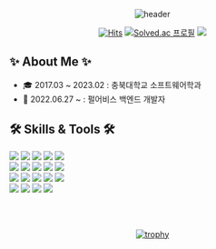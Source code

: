 <div align="center"> 
  
![header](https://capsule-render.vercel.app/api?type=waving&color=BBDDCC&height=230&section=header&text=KANGMIN%20KIM&fontSize=70&animation=fadeIn&fontAlignY=40&descAlignY=51&descAlign=62&fontColor=FFFFFF)
 
[![Hits](https://hits.seeyoufarm.com/api/count/incr/badge.svg?url=https%3A%2F%2Fgithub.com%2Fkkmin223&count_bg=%2379C83D&title_bg=%23555555&icon=&icon_color=%23E7E7E7&title=Git&edge_flat=false)](https://hits.seeyoufarm.com)
[![Solved.ac
프로필](http://mazassumnida.wtf/api/mini/generate_badge?boj=kkmin223)](https://solved.ac/kkmin223) <a href="https://kkmdailylog.tistory.com" target="_blank"><img src="https://img.shields.io/badge/Tistory-161A36?style=flat&logo=TV Time&logoColor=white"/></a>

</div>

## ✨ About Me ✨ 
- 🎓 2017.03 ~ 2023.02 : 충북대학교 소프트웨어학과
- 🏢 2022.06.27 ~ : 펄어비스 백엔드 개발자 

## 🛠 Skills & Tools 🛠
<p align="start">
<img src="https://img.shields.io/badge/C%23-239120?style=flat&logo=CSharp&logoColor=white"/>
<img src="https://img.shields.io/badge/C++-00599C?style=flat&logo=C%2B%2B&logoColor=white"/> 
<img src="https://img.shields.io/badge/Java-007396?style=flat&logo=Java&logoColor=white"/> 
<img src="https://img.shields.io/badge/JavaScript-F7DF1E?style=flat&logo=JavaScript&logoColor=white"/> 
<img src="https://img.shields.io/badge/HTML-E34F26?style=flat&logo=HTML5&logoColor=white"/> 
<br/>
<img src="https://img.shields.io/badge/CSS-1572B6?style=flat&logo=CSS3&logoColor=white"/>
<img src="https://img.shields.io/badge/ASP.NET-512BD4?style=flat&logo=.NET&logoColor=white"/>  
<img src="https://img.shields.io/badge/Spring-6DB33F?style=flat&logo=Spring&logoColor=white"/> 
<img src="https://img.shields.io/badge/Spring Boot-6DB33F?style=flat&logo=Spring Boot&logoColor=white"/> 
<img src="https://img.shields.io/badge/MS SQL-CC2927?style=flat&logo=Microsoft SQL Server&logoColor=white"/>
<br/>
<img src="https://img.shields.io/badge/MySQL-4479A1?style=flat&logo=MySQL&logoColor=white"/> 
<img src="https://img.shields.io/badge/MongoDB-47A248?style=flat&logo=MongoDB&logoColor=white"/>
<img src="https://img.shields.io/badge/Jenkins-D24939?style=flat&logo=Jenkins&logoColor=white"/> 
<img src="https://img.shields.io/badge/Azure DevOps-0078D7?style=flat&logo=Azure DevOps&logoColor=white"/> 
<img src="https://img.shields.io/badge/SVN-809CC9?style=flat&logo=Subversion&logoColor=white"/> 
<br/>
<img src="https://img.shields.io/badge/Git-F05032?style=flat&logo=Git&logoColor=white"/> 
<img src="https://img.shields.io/badge/Slack-4A154B?style=flat&logo=Slack&logoColor=white"/> 
<img src="https://img.shields.io/badge/InteliJ-000000?style=flat&logo=IntelliJ IDEA&logoColor=white"/> 
<img src="https://img.shields.io/badge/Visual Studio-5C2D91?style=flat&logo=Visual Studio&logoColor=white"/>
</p>

<br/>
<br/>
<div align=center> 

[![trophy](https://github-profile-trophy.vercel.app/?username=kkmin223&margin-w=5)](https://github.com/kkmin223/github-profile) 

</div>
 

<!--
**kkmin223/kkmin223** is a ✨ _special_ ✨ repository because its `README.md` (this file) appears on your GitHub profile.

Here are some ideas to get you started:

- 🔭 I’m currently working on ...
- 🌱 I’m currently learning ...
- 👯 I’m looking to collaborate on ...
- 🤔 I’m looking for help with ...
- 💬 Ask me about ...
- 📫 How to reach me: ...
- 😄 Pronouns: ...
- ⚡ Fun fact: ...
노션 포토폴리오
<a href="https://charm-archer-9da.notion.site/c9994fec9b1a41ae9c7049523aa8f873" target="_blank"><img src="https://img.shields.io/badge/Resume-161A36?style=flat&logo=Notion&logoColor=white"/></a>
깃허브 프로필
 
-->
